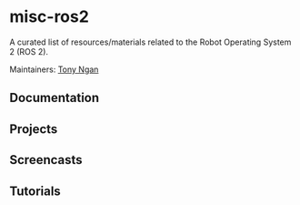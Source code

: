 # misc-ros2

A curated list of resources/materials related to the Robot Operating System 2 (ROS 2).

Maintainers: [Tony Ngan](https://github.com/tngan)

## Documentation

## Projects

## Screencasts

## Tutorials
